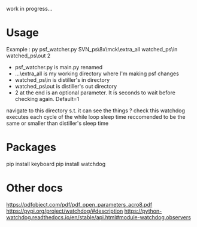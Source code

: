 work in progress...

# Usage
Example : py psf_watcher.py SVN_ps\8x\mck\extra_all watched_ps\in watched_ps\out 2
 - psf_watcher.py is main.py renamed
 - ...\extra_all is my working directory where I'm making psf changes
 - watched_ps\in is distiller's in directory
 - watched_ps\out is distiller's out directory
 - 2 at the end is an optional parameter.  It is seconds to wait before checking again.  Default=1

navigate to this directory s.t. it can see the things ? check this 
watchdog executes each cycle of the while loop
sleep time reccomended to be the same or smaller than distiller's sleep time

# Packages
pip install keyboard
pip install watchdog

# Other docs
https://pdfobject.com/pdf/pdf_open_parameters_acro8.pdf 
https://pypi.org/project/watchdog/#description
https://python-watchdog.readthedocs.io/en/stable/api.html#module-watchdog.observers
